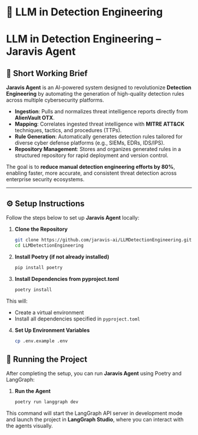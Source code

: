 # 🔬 LLM in Detection Engineering 
# LLM in Detection Engineering – Jaravis Agent

## 🔎 Short Working Brief

**Jaravis Agent** is an AI-powered system designed to revolutionize **Detection Engineering** by automating the generation of high-quality detection rules across multiple cybersecurity platforms.

- **Ingestion**: Pulls and normalizes threat intelligence reports directly from **AlienVault OTX**.
- **Mapping**: Correlates ingested threat intelligence with **MITRE ATT&CK** techniques, tactics, and procedures (TTPs).
- **Rule Generation**: Automatically generates detection rules tailored for diverse cyber defense platforms (e.g., SIEMs, EDRs, IDS/IPS).
- **Repository Management**: Stores and organizes generated rules in a structured repository for rapid deployment and version control.

The goal is to **reduce manual detection engineering efforts by 80%**, enabling faster, more accurate, and consistent threat detection across enterprise security ecosystems.

---

## ⚙️ Setup Instructions

Follow the steps below to set up **Jaravis Agent** locally:

1. **Clone the Repository**
   ```bash
   git clone https://github.com/jaravis-ai/LLMDetectionEngineering.git
   cd LLMDetectionEngineering

2. **Install Poetry (if not already installed)**
   ```bash
   pip install poetry

3. **Install Dependencies from pyproject.toml**
   ```bash
   poetry install

This will:
- Create a virtual environment
- Install all dependencies specified in `pyproject.toml`

4. **Set Up Environment Variables**
   ```bash
   cp .env.example .env

## 🚀 Running the Project

After completing the setup, you can run **Jaravis Agent** using Poetry and LangGraph:

1. **Run the Agent**
   ```bash
   poetry run langgraph dev

This command will start the LangGraph API server in development mode 
and launch the project in **LangGraph Studio**, 
where you can interact with the agents visually.







